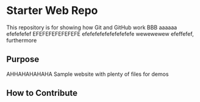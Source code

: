 # Starter Web Repo

This repository is for showing how Git and GitHub work
BBB
aaaaaa
efefefefef
EFEFEFEFEFEFEFE
efefefefefefefefefefe
wewewewew
efeffefef, furthermore
## Purpose
AHHAHAHAHAHA
Sample website with plenty of files for demos

## How to Contribute
